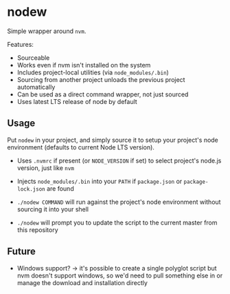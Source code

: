 # nodew

Simple wrapper around `nvm`.

Features:

* Sourceable
* Works even if nvm isn't installed on the system
* Includes project-local utilities (via `node_modules/.bin`)
* Sourcing from another project unloads the previous project automatically
* Can be used as a direct command wrapper, not just sourced
* Uses latest LTS release of node by default

## Usage

Put `nodew` in your project, and simply source it to setup your project's node environment (defaults to current Node LTS version).

* Uses `.nvmrc` if present (or `NODE_VERSION` if set) to select project's node.js version, just like `nvm`

* Injects `node_modules/.bin` into your `PATH` if `package.json` or `package-lock.json` are found

* `./nodew COMMAND` will run against the project's node environment without sourcing it into your shell

* `./nodew` will prompt you to update the script to the current master from this repository

## Future

* Windows support?
  -> it's possible to create a single polyglot script
     but nvm doesn't support windows, so we'd need to pull something else in
     or manage the download and installation directly

